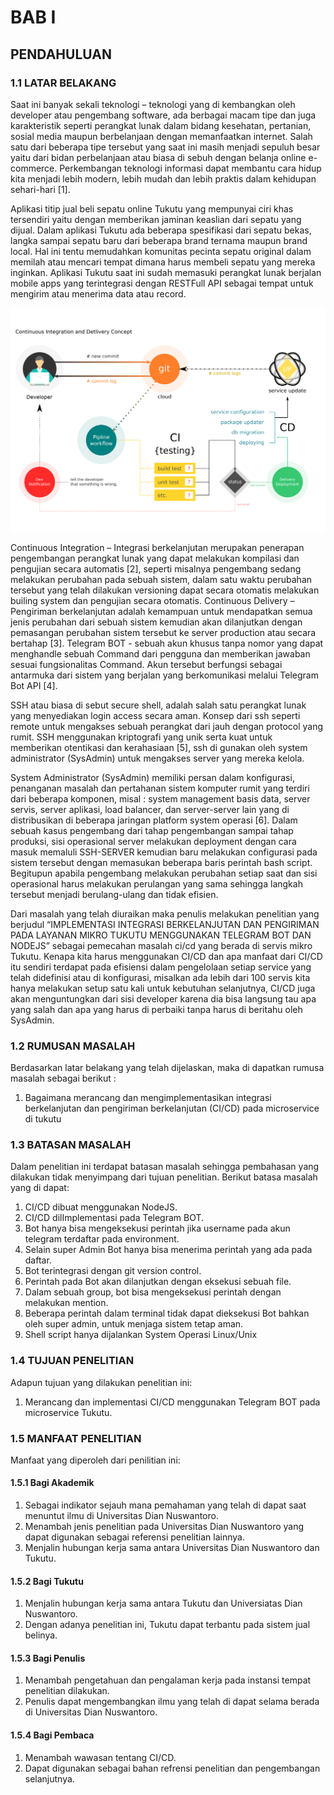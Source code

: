 # BAB I
## PENDAHULUAN
### 1.1 LATAR BELAKANG
Saat ini banyak sekali teknologi – teknologi yang di kembangkan oleh developer atau pengembang software, ada berbagai macam tipe dan juga karakteristik seperti perangkat lunak dalam bidang kesehatan, pertanian, sosial media maupun berbelanjaan dengan memanfaatkan internet. Salah satu dari beberapa tipe tersebut yang saat ini masih menjadi sepuluh besar yaitu dari bidan perbelanjaan atau biasa di sebuh dengan belanja online e-commerce. Perkembangan teknologi informasi dapat membantu  cara hidup kita menjadi lebih modern, lebih mudah dan lebih praktis dalam kehidupan sehari-hari [1]. 

Aplikasi titip jual beli sepatu online Tukutu yang mempunyai ciri khas tersendiri yaitu dengan memberikan jaminan keaslian dari sepatu yang dijual. Dalam aplikasi Tukutu ada beberapa spesifikasi dari sepatu bekas, langka sampai sepatu baru dari beberapa brand  ternama maupun brand local. Hal ini tentu memudahkan komunitas pecinta sepatu original dalam memilah atau mencari tempat dimana harus membeli sepatu yang mereka inginkan. Aplikasi Tukutu saat ini sudah memasuki perangkat lunak berjalan mobile apps yang terintegrasi dengan RESTFull API sebagai tempat untuk mengirim atau menerima data atau record.

![](./images/img/cicd.png)

Continuous Integration – Integrasi berkelanjutan merupakan penerapan pengembangan perangkat lunak yang dapat melakukan kompilasi dan pengujian secara automatis [2], seperti misalnya pengembang sedang melakukan perubahan pada sebuah sistem, dalam satu waktu perubahan tersebut yang telah dilakukan versioning dapat secara otomatis melakukan builing system dan pengujian secara otomatis. Continuous Delivery – Pengiriman berkelanjutan adalah kemampuan untuk mendapatkan semua jenis perubahan dari sebuah sistem kemudian akan dilanjutkan dengan pemasangan perubahan sistem tersebut ke server production atau secara bertahap [3]. Telegram BOT - sebuah akun khusus tanpa nomor yang dapat menghandle sebuah Command dari pengguna dan memberikan jawaban sesuai fungsionalitas Command. Akun tersebut berfungsi sebagai antarmuka dari sistem yang berjalan yang berkomunikasi melalui Telegram Bot API [4].
	
SSH atau biasa di sebut secure shell, adalah salah satu perangkat lunak yang menyediakan login access secara aman. Konsep dari ssh seperti remote untuk mengakses sebuah perangkat dari jauh dengan protocol yang rumit. SSH menggunakan kriptografi yang unik serta kuat untuk memberikan otentikasi dan kerahasiaan [5], ssh di gunakan oleh system administrator (SysAdmin) untuk mengakses server yang mereka kelola.
	
System Administrator (SysAdmin) memiliki persan dalam konfigurasi, penanganan masalah dan pertahanan sistem komputer rumit yang terdiri dari beberapa komponen, misal : system management basis data, server servis, server aplikasi, load balancer, dan server-server lain yang di distribusikan di beberapa jaringan platform system operasi [6]. Dalam sebuah kasus pengembang dari tahap pengembangan sampai tahap produksi, sisi operasional server melakukan deployment dengan cara masuk memaluli SSH-SERVER kemudian baru melakukan configurasi pada sistem tersebut dengan memasukan beberapa baris perintah bash script. Begitupun apabila pengembang melakukan perubahan setiap saat dan sisi operasional harus melakukan perulangan yang sama sehingga langkah tersebut menjadi berulang-ulang dan tidak efisien. 

Dari masalah yang telah diuraikan maka penulis melakukan penelitian yang berjudul “IMPLEMENTASI INTEGRASI BERKELANJUTAN DAN PENGIRIMAN PADA LAYANAN MIKRO TUKUTU MENGGUNAKAN TELEGRAM BOT DAN NODEJS” sebagai pemecahan masalah ci/cd yang berada di servis mikro Tukutu. Kenapa kita harus menggunakan CI/CD dan apa manfaat dari CI/CD itu sendiri terdapat pada efisiensi dalam pengelolaan setiap service yang telah didefinisi atau di konfigurasi, misalkan ada lebih dari 100 servis kita hanya melakukan setup satu kali untuk kebutuhan selanjutnya, CI/CD juga akan menguntungkan dari sisi developer karena dia bisa langsung tau apa yang salah dan apa yang harus di perbaiki tanpa harus di beritahu oleh SysAdmin.

### 1.2 RUMUSAN MASALAH
Berdasarkan latar belakang yang telah dijelaskan, maka di dapatkan rumusa masalah sebagai berikut :
1. Bagaimana merancang dan mengimplementasikan integrasi berkelanjutan dan pengiriman berkelanjutan (CI/CD) pada microservice di tukutu

### 1.3 BATASAN MASALAH
Dalam penelitian ini terdapat batasan masalah sehingga pembahasan yang dilakukan tidak menyimpang dari tujuan penelitian. Berikut batasa masalah yang di dapat:
1. CI/CD dibuat menggunakan NodeJS.
2. CI/CD dilImplementasi pada Telegram BOT.
3. Bot hanya bisa mengeksekusi perintah jika username pada akun telegram terdaftar pada environment.
4. Selain super Admin Bot hanya bisa menerima perintah yang ada pada daftar.
5. Bot terintegrasi dengan git version control.
6. Perintah pada Bot akan dilanjutkan dengan eksekusi sebuah file.
7. Dalam sebuah group, bot bisa mengeksekusi perintah dengan melakukan mention.
8. Beberapa perintah dalam terminal tidak dapat dieksekusi Bot bahkan oleh super admin, untuk menjaga sistem tetap aman.
9. Shell script hanya dijalankan System Operasi Linux/Unix

### 1.4 TUJUAN PENELITIAN
Adapun tujuan yang dilakukan penelitian ini:
1. Merancang dan implementasi CI/CD menggunakan Telegram BOT pada microservice Tukutu.

### 1.5 MANFAAT PENELITIAN
Manfaat yang diperoleh dari penilitian ini:

#### 1.5.1 Bagi Akademik
1. Sebagai indikator sejauh mana pemahaman yang telah di dapat saat menuntut ilmu di Universitas Dian Nuswantoro.
2. Menambah jenis penelitian pada Universitas Dian Nuswantoro yang dapat digunakan sebagai referensi penelitian lainnya.
3. Menjalin hubungan kerja sama antara Universitas Dian Nuswantoro dan Tukutu.

#### 1.5.2 Bagi Tukutu
1. Menjalin hubungan kerja sama antara Tukutu dan Universiatas Dian Nuswantoro.
2. Dengan adanya penelitian ini, Tukutu dapat terbantu pada sistem jual belinya.

#### 1.5.3 Bagi Penulis
1. Menambah pengetahuan dan pengalaman kerja pada instansi tempat penelitian dilakukan.
2. Penulis dapat mengembangkan ilmu yang telah di dapat selama berada di Universitas Dian Nuswantoro.

#### 1.5.4 Bagi Pembaca
1. Menambah wawasan tentang CI/CD.
2. Dapat digunakan sebagai bahan refrensi penelitian dan pengembangan selanjutnya. 
